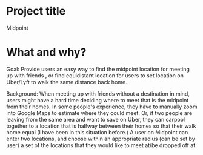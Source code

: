 # Project title
Midpoint

# What and why?
Goal: Provide users an easy way to find the midpoint location for meeting up with friends
, or find equidistant location for users to set location on Uber/Lyft to walk the same distance back home. 

Background: When meeting up with friends without a destination in mind, users might have a hard time deciding
where to meet that is the midpoint from their homes. In some people's experience, they have to manually 
zoom into Google Maps to estimate where they could meet. Or, if two people are leaving from the same area and want
to save on Uber, they can carpool together to a location that is halfway between their homes so that their walk home
equal (I have been in this situation before.) A user on Midpoint can enter two locations, and choose within an appropriate
radius (can be set by user) a set of the locations that they would like to meet at/be dropped off at.
